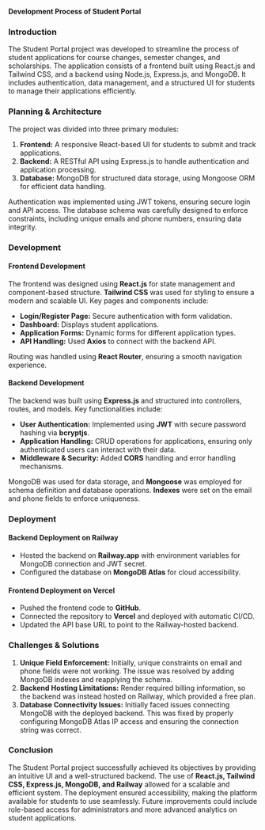 **Development Process of Student Portal**

### Introduction
The Student Portal project was developed to streamline the process of student applications for course changes, semester changes, and scholarships. The application consists of a frontend built using React.js and Tailwind CSS, and a backend using Node.js, Express.js, and MongoDB. It includes authentication, data management, and a structured UI for students to manage their applications efficiently.

### Planning & Architecture
The project was divided into three primary modules:
1. **Frontend:** A responsive React-based UI for students to submit and track applications.
2. **Backend:** A RESTful API using Express.js to handle authentication and application processing.
3. **Database:** MongoDB for structured data storage, using Mongoose ORM for efficient data handling.

Authentication was implemented using JWT tokens, ensuring secure login and API access. The database schema was carefully designed to enforce constraints, including unique emails and phone numbers, ensuring data integrity.

### Development
#### **Frontend Development**
The frontend was designed using **React.js** for state management and component-based structure. **Tailwind CSS** was used for styling to ensure a modern and scalable UI. Key pages and components include:
- **Login/Register Page:** Secure authentication with form validation.
- **Dashboard:** Displays student applications.
- **Application Forms:** Dynamic forms for different application types.
- **API Handling:** Used **Axios** to connect with the backend API.

Routing was handled using **React Router**, ensuring a smooth navigation experience.

#### **Backend Development**
The backend was built using **Express.js** and structured into controllers, routes, and models. Key functionalities include:
- **User Authentication:** Implemented using **JWT** with secure password hashing via **bcryptjs**.
- **Application Handling:** CRUD operations for applications, ensuring only authenticated users can interact with their data.
- **Middleware & Security:** Added **CORS** handling and error handling mechanisms.

MongoDB was used for data storage, and **Mongoose** was employed for schema definition and database operations. **Indexes** were set on the email and phone fields to enforce uniqueness.

### Deployment
#### **Backend Deployment on Railway**
- Hosted the backend on **Railway.app** with environment variables for MongoDB connection and JWT secret.
- Configured the database on **MongoDB Atlas** for cloud accessibility.

#### **Frontend Deployment on Vercel**
- Pushed the frontend code to **GitHub**.
- Connected the repository to **Vercel** and deployed with automatic CI/CD.
- Updated the API base URL to point to the Railway-hosted backend.

### Challenges & Solutions
1. **Unique Field Enforcement:** Initially, unique constraints on email and phone fields were not working. The issue was resolved by adding MongoDB indexes and reapplying the schema.
2. **Backend Hosting Limitations:** Render required billing information, so the backend was instead hosted on Railway, which provided a free plan.
3. **Database Connectivity Issues:** Initially faced issues connecting MongoDB with the deployed backend. This was fixed by properly configuring MongoDB Atlas IP access and ensuring the connection string was correct.

### Conclusion
The Student Portal project successfully achieved its objectives by providing an intuitive UI and a well-structured backend. The use of **React.js, Tailwind CSS, Express.js, MongoDB, and Railway** allowed for a scalable and efficient system. The deployment ensured accessibility, making the platform available for students to use seamlessly. Future improvements could include role-based access for administrators and more advanced analytics on student applications.